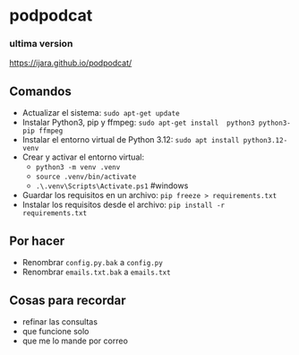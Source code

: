 # podpodcat
### ultima version
https://ijara.github.io/podpodcat/
## Comandos
- Actualizar el sistema: `sudo apt-get update`
- Instalar Python3, pip y ffmpeg: `sudo apt-get install  python3 python3-pip ffmpeg`
- Instalar el entorno virtual de Python 3.12: `sudo apt install python3.12-venv`
- Crear y activar el entorno virtual: 
    - `python3 -m venv .venv`
    - `source .venv/bin/activate`
    - `.\.venv\Scripts\Activate.ps1` #windows
- Guardar los requisitos en un archivo: `pip freeze > requirements.txt`
- Instalar los requisitos desde el archivo: `pip install -r requirements.txt`

## Por hacer
- Renombrar `config.py.bak` a `config.py`
- Renombrar `emails.txt.bak` a `emails.txt`
## Cosas para recordar
- refinar las consultas
- que funcione solo
- que me lo mande por correo
